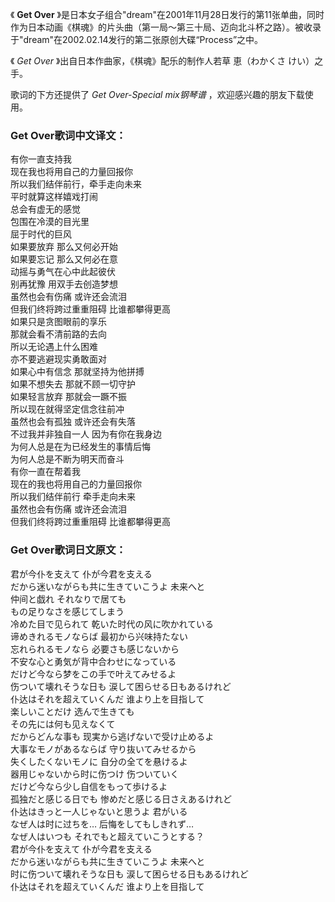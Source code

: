 

《 **Get Over**
》是日本女子组合"dream"在2001年11月28日发行的第11张单曲，同时作为日本动画《棋魂》的片头曲（第一局～第三十局、迈向北斗杯之路）。被收录于"dream"在2002.02.14发行的第二张原创大碟“Process”之中。

  

《 _Get Over_ 》出自日本作曲家，《棋魂》配乐的制作人若草 恵（わかくさ けい）之手。

  

歌词的下方还提供了 _Get Over-Special mix钢琴谱_ ，欢迎感兴趣的朋友下载使用。

### Get Over歌词中文译文：

有你一直支持我  
现在我也将用自己的力量回报你  
所以我们结伴前行，牵手走向未来  
平时就算这样嬉戏打闹  
总会有虚无的感觉  
包围在冷漠的目光里  
屈于时代的巨风  
如果要放弃 那么又何必开始  
如果要忘记 那么又何必在意  
动摇与勇气在心中此起彼伏  
别再犹豫 用双手去创造梦想  
虽然也会有伤痛 或许还会流泪  
但我们终将跨过重重阻碍 比谁都攀得更高  
如果只是贪图眼前的享乐  
那就会看不清前路的去向  
所以无论遇上什么困难  
亦不要逃避现实勇敢面对  
如果心中有信念 那就坚持为他拼搏  
如果不想失去 那就不顾一切守护  
如果轻言放弃 那就会一蹶不振  
所以现在就得坚定信念往前冲  
虽然也会有孤独 或许还会有失落  
不过我并非独自一人 因为有你在我身边  
为何人总是在为已经发生的事情后悔  
为何人总是不断为明天而奋斗  
有你一直在帮着我  
现在的我也将用自己的力量回报你  
所以我们结伴前行 牵手走向未来  
虽然也会有伤痛 或许还会流泪  
但我们终将跨过重重阻碍 比谁都攀得更高

### Get Over歌词日文原文：

君が今仆を支えて 仆が今君を支える  
だから迷いながらも共に生きていこうよ 未来へと  
仲间と戯れ それなりで居ても  
もの足りなさを感じてしまう  
冷めた目で见られて 乾いた时代の风に吹かれている  
谛めきれるモノならば 最初から兴味持たない  
忘れられるモノなら 必要さも感じないから  
不安な心と勇気が背中合わせになっている  
だけど今なら梦をこの手で叶えてみせるよ  
伤ついて壊れそうな日も 涙して困らせる日もあるけれど  
仆达はそれを超えていくんだ 谁より上を目指して  
楽しいことだけ 选んで生きても  
その先には何も见えなくて  
だからどんな事も 现実から逃げないで受け止めるよ  
大事なモノがあるならば 守り抜いてみせるから  
失くしたくないモノに 自分の全てを悬けるよ  
器用じゃないから时に伤つけ 伤ついていく  
だけど今なら少し自信をもって歩けるよ  
孤独だと感じる日でも 惨めだと感じる日さえあるけれど  
仆达はきっと一人じゃないと思うよ 君がいる  
なぜ人は时に过ちを… 后悔をしてもしきれず…  
なぜ人はいつも それでもと超えていこうとする？  
君が今仆を支えて 仆が今君を支える  
だから迷いながらも共に生きていこうよ 未来へと  
时に伤ついて壊れそうな日も 涙して困らせる日もあるけれど  
仆达はそれを超えていくんだ 谁より上を目指して

